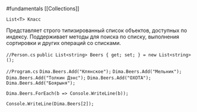 #fundamentals 
[[Collections]]

`List<T> Класс`

Представляет строго типизированный список объектов, доступных по индексу. Поддерживает методы для поиска по списку, выполнения сортировки и других операций со списками.

`//Person.cs`
`public List<string> Beers { get; set; } = new List<string>();`

`//Program.cs`
`Dima.Beers.Add("Клянское");`
`Dima.Beers.Add("Мельник");`
`Dima.Beers.Add("Толкин Дэнс");`
`Dima.Beers.Add("ОХОТА");`
`Dima.Beers.Add("Боярыня");`

`Dima.Beers.ForEach(b => Console.WriteLine(b));`

`Console.WriteLine(Dima.Beers[2]);`